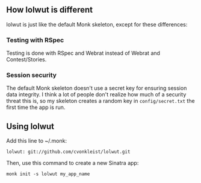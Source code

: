## How lolwut is different

lolwut is just like the default Monk skeleton, except for these differences:

### Testing with RSpec

Testing is done with RSpec and Webrat instead of Webrat and Contest/Stories.

### Session security

The default Monk skeleton doesn't use a secret key for ensuring session data
integrity.  I think a lot of people don't realize how much of a security threat
this is, so my skeleton creates a random key in `config/secret.txt` the first
time the app is run.

## Using lolwut

Add this line to ~/.monk:

    lolwut: git://github.com/cvonkleist/lolwut.git

Then, use this command to create a new Sinatra app:

    monk init -s lolwut my_app_name
